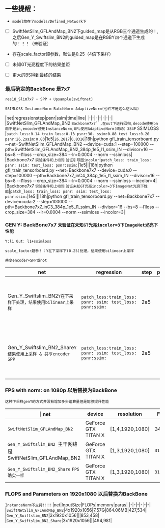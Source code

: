 ## 一些提醒：
 * `model放在了models/Defined_Network下`
 * [ ] SwiftNetSlim_GFLAndMap_BN2下guided_map是从RGB三个通道生成的！,之后Gen_Y_Swiftslim_BN2的guided_map是在RGBY四个通道下生成的！！！（未验证）
 * 存在scale_factor超参数，默认是0.25（4倍下采样）
 * [ ] 未知GT光亮程度下的结果差距
 * [ ] 更大的BS得到最终的结果




### 最后确定的BackBone 是7x7
`res18_Slim7x7 + SPP + Upsample(swiftnet)`

`SSIMLOSS InstanceNorm BatchNorm AdaptiveNorm(也许不是这么这么叫)`

|net|regressionstep|psnr|ssim|time|line|
|-|-|-|-|-|-|-|
|SwiftNetSlim_GFLAndMap_BN2 `Backbone7x7``,在out下进行回归,decode使用bn而不是in,encoder使用InstanceNorm,GFL使用AdaptiveNorm(改动)` `384P` SSIMLOSS |`patch_loss:0.14 train_loss:0.13 psnr:30. ssim:0.88 test_loss:0.20 psnr:26.2ssim:0.83`|1e5|`26.2817`|`0.8316`|18h|python gfl_train_tensorboard.py --net=SwiftNetSlim_GFLAndMap_BN2 --device=cuda:1 --step=100000 --pth=SwiftNetSlim_GFLAndMap_BN2_384p_1e5_l1_ssim_IN --divisor=16 --bs=8 --l1loss --crop_size=384 --lr=0.0004 --norm --ssimloss|
|Backbone7x7 `实验条件和上相同` `验证引导图incolor`|`patch_loss: train_loss: psnr: ssim: test_loss: psnr:ssim:`|1e5|||18h|python gfl_train_tensorboard.py --net=Backbone7x7 --device=cuda:0 --step=100000 --pth=Backbone7x7_inC4_384p_1e5_l1_ssim_IN --divisor=16 --bs=8 --l1loss --crop_size=384 --lr=0.0004 --norm --ssimloss --incolor=4|
|Backbone7x7 `实验条件和上相同` `验证未知GT光亮incolor=3下ImageNet光亮下性能`|`patch_loss: train_loss: psnr: ssim: test_loss: psnr:ssim:`|1e5|||18h|python gfl_train_tensorboard.py --net=Backbone7x7 --device=cuda:2 --step=100000 --pth=Backbone7x7_inC3_384p_1e5_l1_ssim_IN --divisor=16 --bs=8 --l1loss --crop_size=384 --lr=0.0004 --norm --ssimloss --incolor=3|

### GEN Y: BackBone7x7 `未验证在未知GT光亮incolor=3下ImageNet光亮下性能`

`Y:l1 0ut: l1+ssimloss `

`scale_factor超参！：Y在下采样下(0.25)处理，结果使用bilinear上采样`

`共享encoder+SPP或not`

|net|regression|step|psnr|ssim|time|line|
|-|-|-|-|-|-|-|
|Gen_Y_Swiftslim_BN2`Y在下采样下处理，结果使用bilinear上采样`|`patch_loss:train_loss: psnr: ssim: test_loss: psnr:ssim:`|2e5|||18h|python Gen_Y_train_tensorboard.py --device='cuda:0' --steps=200000 --lr=0.0004 --pth=Gen_Y_Swiftslim_BN2_384p_2e5_l1_ssim --divisor=16 --bs=8 --l1loss --crop_size=384 --norm --net=Gen_Y_Swiftslim_BN2 --scale_factor=0.25 --ssimloss|
|Gen_Y_Swiftslim_BN2_Share`Y结果使用上采样 & 共享encoder SPP`|`patch_loss:train_loss: psnr: ssim: test_loss: psnr:ssim:`|2e5|||18h|python Gen_Y_Share_train_tensorboard.py --device='cuda:2' --steps=200000 --lr=0.0004 --pth=Gen_Y_Swiftslim_BN2_Share_384p_2e5_l1 --divisor=16 --bs=8 --l1loss --crop_size=384 --norm --net=Gen_Y_Swiftslim_BN2_Share --scale_factor=0.25 --ssimloss|


### FPS with norm: on 1080p 以后替换为BackBone

`这种下采样genY的方式并没有增加多少运算量但是能够提升性能`

｜net|device|resolution|FPS|avg_infer_decay|
|-|-|-|-|-|
|`SwiftNetSlim_GFLAndMap_BN2`|GeForce GTX TITAN X|[1,4,1920,1080]|34.86|0.028|
|`Gen_Y_Swiftslim_BN2 `主干网络是SwiftNetSlim_GFLAndMap_BN2|GeForce GTX TITAN X|[1,3,1920,1080]|`31.5`|`0.031`|
|`Gen_Y_Swiftslim_BN2_Share` `FPS确实一样`|GeForce GTX TITAN X|[1,3,1920,1080]|`31.5`|`0.031`|

### FLOPS and Parameters on 1920x1080 以后替换为BackBone
`InstanceNorm不支持!!!!`
|net|InputSize|FLOPs|memory|paras|
|-|-|-|-|-|-|
|`SwiftNetSlim_GFLAndMap_BN2`|4x1920x1056|7.57G|864.06MB|427,534|
|`Gen_Y_Swiftslim_BN2`|3x1920x1056|||853,458|
|`Gen_Y_Swiftslim_BN2_Share`|3x1920x1056|||494,981|




